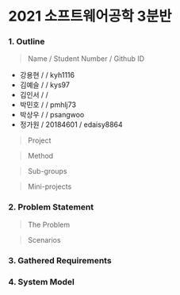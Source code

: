 # 2021 소프트웨어공학 3분반

### 1. Outline
> Name / Student Number / Github ID
- 강용현 /  / kyh1116
- 김예슬 /  / kys97
- 김인서 /  / 
- 박민호 /  / pmhlj73
- 박상우 /  / psangwoo
- 정가원 / 20184601 / edaisy8864

> Project

> Method

> Sub-groups

> Mini-projects

### 2. Problem Statement
> The Problem
  
> Scenarios


### 3. Gathered Requirements

### 4. System Model
